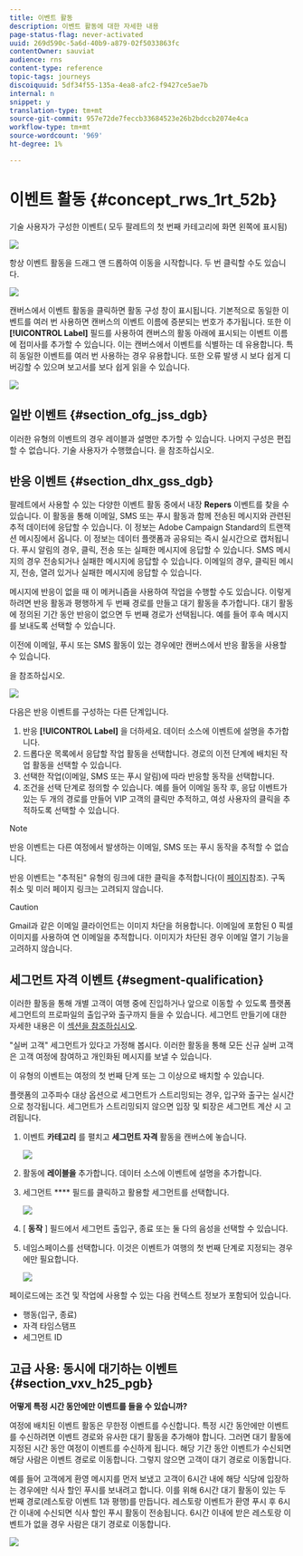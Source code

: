 ```yaml
---
title: 이벤트 활동
description: 이벤트 활동에 대한 자세한 내용
page-status-flag: never-activated
uuid: 269d590c-5a6d-40b9-a879-02f5033863fc
contentOwner: sauviat
audience: rns
content-type: reference
topic-tags: journeys
discoiquuid: 5df34f55-135a-4ea8-afc2-f9427ce5ae7b
internal: n
snippet: y
translation-type: tm+mt
source-git-commit: 957e72de7feccb33684523e26b2bdccb2074e4ca
workflow-type: tm+mt
source-wordcount: '969'
ht-degree: 1%

---
```



# 이벤트 활동 {#concept_rws_1rt_52b}

기술 사용자가 구성한 이벤트( [](../event/about-events.md) 모두 팔레트의 첫 번째 카테고리에 화면 왼쪽에 표시됨)

![](../assets/journey43.png)

항상 이벤트 활동을 드래그 앤 드롭하여 이동을 시작합니다. 두 번 클릭할 수도 있습니다.

![](../assets/journey44.png)

캔버스에서 이벤트 활동을 클릭하면 활동 구성 창이 표시됩니다. 기본적으로 동일한 이벤트를 여러 번 사용하면 캔버스의 이벤트 이름에 증분되는 번호가 추가됩니다. 또한 이 **[!UICONTROL Label]** 필드를 사용하여 캔버스의 활동 아래에 표시되는 이벤트 이름에 접미사를 추가할 수 있습니다. 이는 캔버스에서 이벤트를 식별하는 데 유용합니다. 특히 동일한 이벤트를 여러 번 사용하는 경우 유용합니다. 또한 오류 발생 시 보다 쉽게 디버깅할 수 있으며 보고서를 보다 쉽게 읽을 수 있습니다.

![](../assets/journey33.png)

## 일반 이벤트 {#section_ofg_jss_dgb}

이러한 유형의 이벤트의 경우 레이블과 설명만 추가할 수 있습니다. 나머지 구성은 편집할 수 없습니다. 기술 사용자가 수행했습니다. [](../event/about-events.md)을 참조하십시오.

## 반응 이벤트 {#section_dhx_gss_dgb}

팔레트에서 사용할 수 있는 다양한 이벤트 활동 중에서 내장 **Repers** 이벤트를 찾을 수 있습니다. 이 활동을 통해 이메일, SMS 또는 푸시 활동과 함께 전송된 메시지와 관련된 추적 데이터에 응답할 수 있습니다. 이 정보는 Adobe Campaign Standard의 트랜잭션 메시징에서 옵니다. 이 정보는 데이터 플랫폼과 공유되는 즉시 실시간으로 캡처됩니다. 푸시 알림의 경우, 클릭, 전송 또는 실패한 메시지에 응답할 수 있습니다. SMS 메시지의 경우 전송되거나 실패한 메시지에 응답할 수 있습니다. 이메일의 경우, 클릭된 메시지, 전송, 열려 있거나 실패한 메시지에 응답할 수 있습니다.

메시지에 반응이 없을 때 이 메커니즘을 사용하여 작업을 수행할 수도 있습니다. 이렇게 하려면 반응 활동과 평행하게 두 번째 경로를 만들고 대기 활동을 추가합니다. 대기 활동에 정의된 기간 동안 반응이 없으면 두 번째 경로가 선택됩니다. 예를 들어 후속 메시지를 보내도록 선택할 수 있습니다.

이전에 이메일, 푸시 또는 SMS 활동이 있는 경우에만 캔버스에서 반응 활동을 사용할 수 있습니다.

[](../building-journeys/about-action-activities.md)을 참조하십시오.

![](../assets/journey45.png)

다음은 반응 이벤트를 구성하는 다른 단계입니다.

1. 반응 **[!UICONTROL Label]** 을 더하세요. 데이터 소스에 이벤트에 설명을 추가합니다.
1. 드롭다운 목록에서 응답할 작업 활동을 선택합니다. 경로의 이전 단계에 배치된 작업 활동을 선택할 수 있습니다.
1. 선택한 작업(이메일, SMS 또는 푸시 알림)에 따라 반응할 동작을 선택합니다.
1. 조건을 선택 단계로 정의할 수 있습니다. 예를 들어 이메일 동작 후, 응답 이벤트가 있는 두 개의 경로를 만들어 VIP 고객의 클릭만 추적하고, 여성 사용자의 클릭을 추적하도록 선택할 수 있습니다.

>[!NOTE]
>
>반응 이벤트는 다른 여정에서 발생하는 이메일, SMS 또는 푸시 동작을 추적할 수 없습니다.
>
>반응 이벤트는 &quot;추적된&quot; 유형의 링크에 대한 클릭을 추적합니다(이 [페이지](https://docs.adobe.com/content/help/en/campaign-standard/using/designing-content/links.html#about-tracked-urls)참조). 구독 취소 및 미러 페이지 링크는 고려되지 않습니다.

>[!CAUTION]
>
>Gmail과 같은 이메일 클라이언트는 이미지 차단을 허용합니다. 이메일에 포함된 0 픽셀 이미지를 사용하여 연 이메일을 추적합니다. 이미지가 차단된 경우 이메일 열기 기능을 고려하지 않습니다.

## 세그먼트 자격 이벤트 {#segment-qualification}

이러한 활동을 통해 개별 고객이 여행 중에 진입하거나 앞으로 이동할 수 있도록 플랫폼 세그먼트의 프로파일의 출입구와 출구까지 들을 수 있습니다. 세그먼트 만들기에 대한 자세한 내용은 이 [섹션을 참조하십시오](../segment/about-segments.md).

&quot;실버 고객&quot; 세그먼트가 있다고 가정해 봅시다. 이러한 활동을 통해 모든 신규 실버 고객은 고객 여정에 참여하고 개인화된 메시지를 보낼 수 있습니다.

이 유형의 이벤트는 여정의 첫 번째 단계 또는 그 이상으로 배치할 수 있습니다.

플랫폼의 고주파수 대상 옵션으로 세그먼트가 스트리밍되는 경우, 입구와 출구는 실시간으로 청각됩니다. 세그먼트가 스트리밍되지 않으면 입장 및 퇴장은 세그먼트 계산 시 고려됩니다.

1. 이벤트 **카테고리** 를 펼치고 **세그먼트 자격** 활동을 캔버스에 놓습니다.

   ![](../assets/segment5.png)

1. 활동에 **레이블을** 추가합니다. 데이터 소스에 이벤트에 설명을 추가합니다.

1. 세그먼트 **** 필드를 클릭하고 활용할 세그먼트를 선택합니다.

   ![](../assets/segment6.png)

1. [ **동작** ] 필드에서 세그먼트 출입구, 종료 또는 둘 다의 음성을 선택할 수 있습니다.

1. 네임스페이스를 선택합니다. 이것은 이벤트가 여행의 첫 번째 단계로 지정되는 경우에만 필요합니다.

   ![](../assets/segment7.png)

페이로드에는 조건 및 작업에 사용할 수 있는 다음 컨텍스트 정보가 포함되어 있습니다.

* 행동(입구, 종료)
* 자격 타임스탬프
* 세그먼트 ID

## 고급 사용: 동시에 대기하는 이벤트{#section_vxv_h25_pgb}

**어떻게 특정 시간 동안에만 이벤트를 들을 수 있습니까?**

여정에 배치된 이벤트 활동은 무한정 이벤트를 수신합니다. 특정 시간 동안에만 이벤트를 수신하려면 이벤트 경로와 유사한 대기 활동을 추가해야 합니다. 그러면 대기 활동에 지정된 시간 동안 여정이 이벤트를 수신하게 됩니다. 해당 기간 동안 이벤트가 수신되면 해당 사람은 이벤트 경로로 이동합니다. 그렇지 않으면 고객이 대기 경로로 이동합니다.

예를 들어 고객에게 환영 메시지를 먼저 보냈고 고객이 6시간 내에 해당 식당에 입장하는 경우에만 식사 할인 푸시를 보내려고 합니다. 이를 위해 6시간 대기 활동이 있는 두 번째 경로(레스토랑 이벤트 1과 평행)를 만듭니다. 레스토랑 이벤트가 환영 푸시 후 6시간 이내에 수신되면 식사 할인 푸시 활동이 전송됩니다. 6시간 이내에 받은 레스토랑 이벤트가 없을 경우 사람은 대기 경로로 이동합니다.

![](../assets/journeyuc2_31.png)
